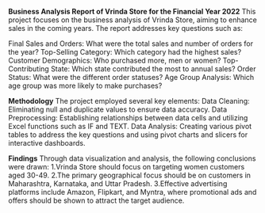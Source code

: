 **Business Analysis Report of Vrinda Store for the Financial Year 2022**
This project focuses on the business analysis of Vrinda Store, aiming to enhance sales in the coming years. The report addresses key questions such as:

Final Sales and Orders: What were the total sales and number of orders for the year?
Top-Selling Category: Which category had the highest sales?
Customer Demographics: Who purchased more, men or women?
Top-Contributing State: Which state contributed the most to annual sales?
Order Status: What were the different order statuses?
Age Group Analysis: Which age group was more likely to make purchases?

**Methodology**
The project employed several key elements:
Data Cleaning: Eliminating null and duplicate values to ensure data accuracy.
Data Preprocessing: Establishing relationships between data cells and utilizing Excel functions such as IF and TEXT.
Data Analysis: Creating various pivot tables to address the key questions and using pivot charts and slicers for interactive dashboards.

**Findings**
Through data visualization and analysis, the following conclusions were drawn:
1.Vrinda Store should focus on targeting women customers aged 30-49.
2.The primary geographical focus should be on customers in Maharashtra, Karnataka, and Uttar Pradesh.
3.Effective advertising platforms include Amazon, Flipkart, and Myntra, where promotional ads and offers should be shown to attract the target audience.
